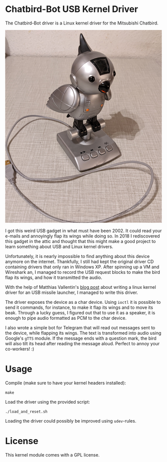 # Chatbird-Bot USB Kernel Driver
The Chatbird-Bot driver is a Linux kernel driver for the Mitsubishi Chatbird.

![Chatbird](/res/chatbird.jpg)

I got this weird USB gadget in what must have been 2002. It could read your e-mails and annoyingly flap its wings while doing so. In 2018 I rediscovered this gadget in the attic and thought that this might make a good project to learn something about USB and Linux kernel drivers.

Unfortunately, it is nearly impossible to find anything about this device anymore on the internet. Thankfully, I still had kept the original driver CD containing drivers that only ran in Windows XP. After spinning up a VM and Wireshark an, I managed to record the USB request blocks to make the bird flap its wings, and how it transmitted the audio.

With the help of Matthias Vallentin's [blog post](http://matthias.vallentin.net/blog/2007/04/writing-a-linux-kernel-driver-for-an-unknown-usb-device/) about writing a linux kernel driver for an USB missile launcher, I managed to write this driver.

The driver exposes the device as a char device. Using `ioctl` it is possible to send it commands, for instance, to make it flap its wings and to move its beak. Through a lucky guess, I figured out that to use it as a speaker, it is enough to pipe audio formatted as PCM to the char device.

I also wrote a simple bot for Telegram that will read out messages sent to the device, while flapping its wings. The text is transformed into audio using Google's `gTTS` module. If the message ends with a question mark, the bird will also tilt its head after reading the message aloud. Perfect to annoy your co-workers! :)

# Usage

Compile (make sure to have your kernel headers installed):
```
make
```

Load the driver using the provided script:
```
./load_and_reset.sh
```

Loading the driver could possibly be improved using `udev`-rules.

# License
This kernel module comes with a GPL license.

